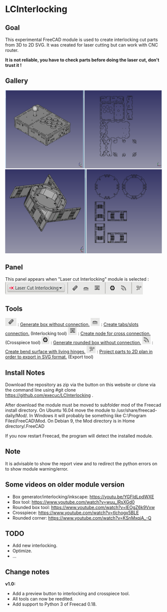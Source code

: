 LCInterlocking
==========

Goal
--------------------
This experimental FreeCAD module is used to create interlocking cut parts from 3D to 2D SVG. It was created for laser cutting but can work with CNC router.<br>

**It is not reliable, you have to check parts before doing the laser cut, don't trust it !**

Gallery
--------------------
![Illustration](docs/imgs/illustration.png)<br>
![Illustration](docs/imgs/illustration2.png)

Panel
--------------------
This panel appears when "Laser cut Interlocking" module is selected :
![Illustration](docs/imgs/panel.png)

Tools
--------------------
![Illustration](docs/imgs/box_generator.png) : [Generate box without connection.](docs/box_generator.md)
![Illustration](docs/imgs/interlocking.png) : [Create tabs/slots connection.](docs/interlocking.md) (Interlocking tool)
![Illustration](docs/imgs/crosspiece.png) : [Create node for cross connection.](docs/crosspiece.md) (Crosspiece tool)
![Illustration](docs/imgs/roundedboxgenerator.png) : [Generate rounded box without connection.](docs/rounded_box_generator.md)
![Illustration](docs/imgs/living_hinges.png) : [Create bend surface with living hinges.](docs/living_hinges.md)
![Illustration](docs/imgs/export.png) : [Project parts to 2D plan in order to export in SVG format.](docs/export.md) (Export tool)

Install Notes
--------------------
Download the repository as zip via the button on this website or clone via the command line using #git clone https://github.com/execuc/LCInterlocking .

After download the module must be moved to subfolder mod of the Freecad install directory. 
On Ubuntu 16.04 move the module to /usr/share/freecad-daily/Mod/. In Windows it will probably be something like C:\Program Files\FreeCAD\Mod. 
On Debian 9, the Mod directory is in Home directory/.FreeCAD

If you now restart Freecad, the program will detect the installed module.

Note
--------------------
It is advisable to show the report view and to redirect the python errors on to show module warning/error.

Some videos on older module version
-----------------------------------------
 * Box generator/interlocking/inkscape: https://youtu.be/YGFIdLpdWXE
 * Box tool: https://www.youtube.com/watch?v=wuu_lRsXGd0
 * Rounded box tool:  https://www.youtube.com/watch?v=lEOgZ6k9Vxw
 * Crosspiece: https://www.youtube.com/watch?v=tIchogx5BLE
 * Rounded corner: https://www.youtube.com/watch?v=KSnMxqjA_-Q

TODO
----
 * Add new interlocking.
 * Optimize.
 * ...
 
 Change notes
--------------------
**v1.0:**

 * Add a preview button to interlocking and crosspiece tool.
 * All tools can now be reedited.
 * Add support to Python 3 of Freecad 0.18.